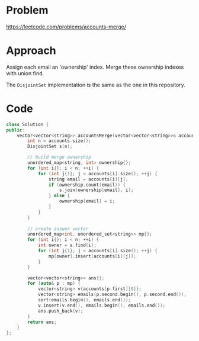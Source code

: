 # Problem
https://leetcode.com/problems/accounts-merge/

# Approach
Assign each email an 'ownership' index. Merge these ownership indexes with union find.

The `DisjointSet` implementation is the same as the one in this repository.


# Code
```cpp []
class Solution {
public:
    vector<vector<string>> accountsMerge(vector<vector<string>>& accounts) {
        int n = accounts.size();
        DisjointSet s(n);

        // build merge ownership
        unordered_map<string, int> ownership{};
        for (int i{}; i < n; ++i) {
            for (int j{1}; j < accounts[i].size(); ++j) {
                string email = accounts[i][j];
                if (ownership.count(email)) {
                    s.join(ownership[email], i);
                } else {
                    ownership[email] = i;
                }
            }
        }
        
        // create answer vector
        unordered_map<int, unordered_set<string>> mp{};
        for (int i{}; i < n; ++i) {
            int owner = s.find(i);
            for (int j{1}; j < accounts[i].size(); ++j) {
                mp[owner].insert(accounts[i][j]);
            }
        }

        vector<vector<string>> ans{};
        for (auto& p : mp) {
            vector<string> v{accounts[p.first][0]};
            vector<string> emails(p.second.begin(), p.second.end());
            sort(emails.begin(), emails.end());
            v.insert(v.end(), emails.begin(), emails.end());
            ans.push_back(v);
        }
        return ans;
    }
};
```